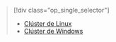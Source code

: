 > [!div class="op_single_selector"]
> * [Clúster de Linux](../articles/hdinsight/hdinsight-use-oozie-linux-mac.md)
> * [Clúster de Windows](../articles/hdinsight/hdinsight-use-oozie.md)
> 
> 



<!--HONumber=Nov16_HO3-->


